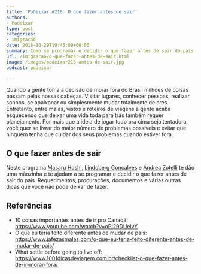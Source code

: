 ```yaml
---
title: 'PoDeixar #216: O que fazer antes de sair'
authors:
- Podeixar
type: post
categories:
- imigracao
date: 2018-10-29T19:45:09+00:00
summary: Como se programar e decidir o que fazer antes de sair do país. Requerimentos, procurações, documentos e várias dicas que você não pode deixar de fazer.
url: /imigracao/o-que-fazer-antes-de-sair.html
image: /images/podeixar216-antes-de-sair.jpg
podcast: podeixar

---
```

Quando a gente toma a decisão de morar fora do Brasil milhões de coisas passam pelas nossas cabeças. Visitar lugares, conhecer pessoas, realizar sonhos, se apaixonar ou simplesmente mudar totalmente de ares. Entretanto, entre malas, vistos e roteiros de viagens a gente acaba esquecendo que deixar uma vida toda para trás também requer planejamento. Por mais que a ideia de jogar tudo pra cima seja tentadora, você quer se livrar do maior número de problemas possíveis e evitar que ninguém tenha que cuidar dos seus problemas quando estiver fora.

## O que fazer antes de sair

Neste programa [Masaru Hoshi][1],&nbsp;[Lindoberg Gonçalves][2]&nbsp;e&nbsp;[Andrea Zotelli][3] te dão uma mãozinha e te ajudam a se programar e decidir o que fazer antes de sair do país. Requerimentos, procurações, documentos e várias outras dicas que você não pode deixar de fazer.<figure></figure>

## Referências

  * 10 coisas importantes antes de ir pro Canadá: <a rel="noreferrer noopener" aria-label="https://www.youtube.com/watch?v=oPI29DUelvY (opens in a new tab)" href="https://www.youtube.com/watch?v=oPI29DUelvY" target="_blank">https://www.youtube.com/watch?v=oPI29DUelvY</a>
  * O que eu teria feito diferente antes de mudar de país: <a rel="noreferrer noopener" aria-label=" (opens in a new tab)" href="https://www.jafezasmalas.com/o-que-eu-teria-feito-diferente-antes-de-mudar-de-pais/" target="_blank">https://www.jafezasmalas.com/o-que-eu-teria-feito-diferente-antes-de-mudar-de-pais/</a>
  * What settle before going to live off: <a href="https://www.1001dicasdeviagem.com.br/checklist-o-que-fazer-antes-de-ir-morar-fora/" target="_blank" rel="noreferrer noopener" aria-label="https://www.1001dicasdeviagem.com.br/checklist-o-que-fazer-antes-de-ir-morar-fora/ (opens in a new tab)">https://www.1001dicasdeviagem.com.br/checklist-o-que-fazer-antes-de-ir-morar-fora/</a>





 [1]: /japa
 [2]: /berg
 [3]: /andreazotelli
 [4]: https://vempra.ca/seguroviagem